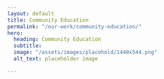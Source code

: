 ```yaml
---
layout: default
title: Community Education
permalink: "/our-work/community-education/"
hero:
  heading: Community Education
  subtitle: 
  image: "/assets/images/placehold/1440x544.png"
  alt_text: placeholder image

---
```


